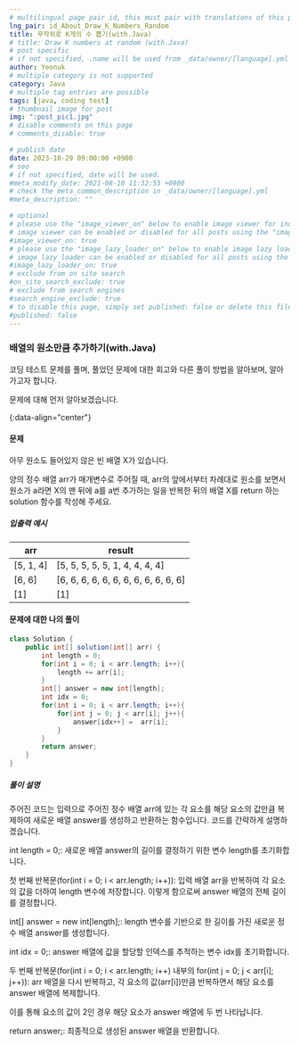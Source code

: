 ```yaml
---
# multilingual page pair id, this must pair with translations of this page. (This name must be unique)
lng_pair: id_About_Draw_K_Numbers_Random
title: 무작위로 K개의 수 뽑기(with.Java)
# title: Draw K numbers at random (with.Java)
# post specific
# if not specified, .name will be used from _data/owner/[language].yml
author: Yeonuk
# multiple category is not supported
category: Java
# multiple tag entries are possible
tags: [java, coding test]
# thumbnail image for post
img: ":post_pic1.jpg"
# disable comments on this page
# comments_disable: true

# publish date
date: 2023-10-29 09:00:00 +0900
# seo
# if not specified, date will be used.
#meta_modify_date: 2021-08-10 11:32:53 +0900
# check the meta_common_description in _data/owner/[language].yml
#meta_description: ""

# optional
# please use the "image_viewer_on" below to enable image viewer for individual pages or posts (_posts/ or [language]/_posts folders).
# image viewer can be enabled or disabled for all posts using the "image_viewer_posts: true" setting in _data/conf/main.yml.
#image_viewer_on: true
# please use the "image_lazy_loader_on" below to enable image lazy loader for individual pages or posts (_posts/ or [language]/_posts folders).
# image lazy loader can be enabled or disabled for all posts using the "image_lazy_loader_posts: true" setting in _data/conf/main.yml.
#image_lazy_loader_on: true
# exclude from on site search
#on_site_search_exclude: true
# exclude from search engines
#search_engine_exclude: true
# to disable this page, simply set published: false or delete this file
#published: false
---
```


<!-- outline-start -->

### 배열의 원소만큼 추가하기(with.Java)

코딩 테스트 문제를 풀며, 풀었던 문제에 대한 회고와 다른 풀이 방법을 알아보며, 알아가고자 합니다.

문제에 대해 먼저 알아보겠습니다.

{:data-align="center"}

<!-- outline-end -->

#### 문제

아무 원소도 들어있지 않은 빈 배열 X가 있습니다.

양의 정수 배열 arr가 매개변수로 주어질 때, arr의 앞에서부터 차례대로 원소를 보면서 원소가 a라면 X의 맨 뒤에 a를 a번 추가하는 일을 반복한 뒤의 배열 X를 return 하는 solution 함수를 작성해 주세요.

##### 입출력 예시

| arr       | result                               |
| --------- | ------------------------------------ |
| [5, 1, 4] | [5, 5, 5, 5, 5, 1, 4, 4, 4, 4]       |
| [6, 6]    | [6, 6, 6, 6, 6, 6, 6, 6, 6, 6, 6, 6] |
| [1]       | [1]                                  |

#### 문제에 대한 나의 풀이

```java
class Solution {
    public int[] solution(int[] arr) {
        int length = 0;
        for(int i = 0; i < arr.length; i++){
            length += arr[i];
        }
        int[] answer = new int[length];
        int idx = 0;
        for(int i = 0; i < arr.length; i++){
            for(int j = 0; j < arr[i]; j++){
                answer[idx++] =  arr[i];
            }
        }
        return answer;
    }
}
```

##### 풀이 설명

주어진 코드는 입력으로 주어진 정수 배열 arr에 있는 각 요소를 해당 요소의 값만큼 복제하여 새로운 배열 answer를 생성하고 반환하는 함수입니다. 코드를 간략하게 설명하겠습니다.

int length = 0;: 새로운 배열 answer의 길이를 결정하기 위한 변수 length를 초기화합니다.

첫 번째 반복문(for(int i = 0; i < arr.length; i++)): 입력 배열 arr을 반복하여 각 요소의 값을 더하여 length 변수에 저장합니다. 이렇게 함으로써 answer 배열의 전체 길이를 결정합니다.

int[] answer = new int[length];: length 변수를 기반으로 한 길이를 가진 새로운 정수 배열 answer를 생성합니다.

int idx = 0;: answer 배열에 값을 할당할 인덱스를 추적하는 변수 idx를 초기화합니다.

두 번째 반복문(for(int i = 0; i < arr.length; i++) 내부의 for(int j = 0; j < arr[i]; j++)): arr 배열을 다시 반복하고, 각 요소의 값(arr[i])만큼 반복하면서 해당 요소를 answer 배열에 복제합니다.

이를 통해 요소의 값이 2인 경우 해당 요소가 answer 배열에 두 번 나타납니다.

return answer;: 최종적으로 생성된 answer 배열을 반환합니다.
